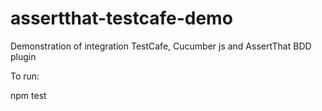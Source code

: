 # assertthat-testcafe-demo
Demonstration of integration TestCafe, Cucumber js and AssertThat BDD plugin

To run: 

npm test
